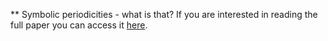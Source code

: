 ** Symbolic periodicities - what is that?
If you are interested in reading the full paper you can access it [here](https://github.com/JohanSward/Portfolio/tree/master/Symbolic_periodicities/AdalbjornssonSWJ15).
